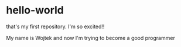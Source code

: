 # hello-world
that's my first repository. I'm so excited!!

My name is Wojtek and now I'm trying to become a good programmer
